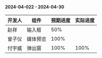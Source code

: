 #### 2024-04-022 - 2024-04-30  

|开发人	|组件		|预期进度	|实际进度	|
| ---	| ---		| ---		|---		|
|赵祥	| 输入框		|50%		|			|
|曾子仪	| 媒体预览	|100%		|			|
|付宇威	| 弹出窗		|100%		|100%		|